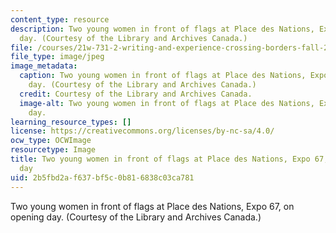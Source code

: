 ```yaml
---
content_type: resource
description: Two young women in front of flags at Place des Nations, Expo 67, on opening
  day. (Courtesy of the Library and Archives Canada.)
file: /courses/21w-731-2-writing-and-experience-crossing-borders-fall-2010/2b5fbd2af637bf5c0b816838c03ca781_21w-731-2f10.jpg
file_type: image/jpeg
image_metadata:
  caption: Two young women in front of flags at Place des Nations, Expo 67, on opening
    day. (Courtesy of the Library and Archives Canada.)
  credit: Courtesy of the Library and Archives Canada.
  image-alt: Two young women in front of flags at Place des Nations, Expo 67, on opening
    day.
learning_resource_types: []
license: https://creativecommons.org/licenses/by-nc-sa/4.0/
ocw_type: OCWImage
resourcetype: Image
title: Two young women in front of flags at Place des Nations, Expo 67, on opening
  day
uid: 2b5fbd2a-f637-bf5c-0b81-6838c03ca781
---
```

Two young women in front of flags at Place des Nations, Expo 67, on opening day. (Courtesy of the Library and Archives Canada.)